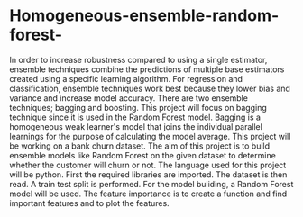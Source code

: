 # Homogeneous-ensemble-random-forest-
In order to increase robustness compared to using a single estimator, ensemble techniques combine the predictions of multiple base estimators created using a specific learning algorithm. For regression and classification, ensemble techniques work best because they lower bias and variance and increase model accuracy.
There are two ensemble techniques; bagging and boosting. This project will focus on bagging technique since it is used in the Random Forest model. 
Bagging is a homogeneous weak learner's model that joins the individual parallel learnings for the purpose of calculating the model average.
This project will be working on a bank churn dataset. 
The aim of this project is to build ensemble models like Random Forest on the given dataset to determine whether the customer will churn or not.
The language used for this project will be python.
First the required libraries are imported. 
The dataset is then read.
A train test split is performed.
For the model buliding, a Random Forest model will be used.
The feature importance is to create a function and find important features and to plot the features. 
